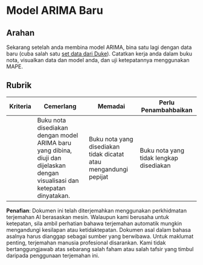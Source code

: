 # Model ARIMA Baru

## Arahan

Sekarang setelah anda membina model ARIMA, bina satu lagi dengan data baru (cuba salah satu [set data dari Duke](http://www2.stat.duke.edu/~mw/ts_data_sets.html)). Catatkan kerja anda dalam buku nota, visualkan data dan model anda, dan uji ketepatannya menggunakan MAPE.

## Rubrik

| Kriteria | Cemerlang                                                                                                           | Memadai                                                 | Perlu Penambahbaikan               |
| -------- | ------------------------------------------------------------------------------------------------------------------- | ------------------------------------------------------- | ---------------------------------- |
|          | Buku nota disediakan dengan model ARIMA baru yang dibina, diuji dan dijelaskan dengan visualisasi dan ketepatan dinyatakan. | Buku nota yang disediakan tidak dicatat atau mengandungi pepijat | Buku nota yang tidak lengkap disediakan |

**Penafian**: 
Dokumen ini telah diterjemahkan menggunakan perkhidmatan terjemahan AI berasaskan mesin. Walaupun kami berusaha untuk ketepatan, sila ambil perhatian bahawa terjemahan automatik mungkin mengandungi kesilapan atau ketidaktepatan. Dokumen asal dalam bahasa asalnya harus dianggap sebagai sumber yang berwibawa. Untuk maklumat penting, terjemahan manusia profesional disarankan. Kami tidak bertanggungjawab atas sebarang salah faham atau salah tafsir yang timbul daripada penggunaan terjemahan ini.